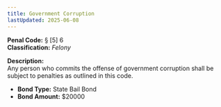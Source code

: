 ```yaml
---
title: Government Corruption
lastUpdated: 2025-06-08
---
```


**Penal Code:** § [5] 6  
**Classification:** *Felony*

**Description:**  
Any person who commits the offense of government corruption shall be subject to penalties as outlined in this code.

- **Bond Type:** State Bail Bond  
- **Bond Amount:** $20000
